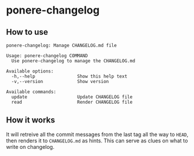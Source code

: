 # ponere-changelog

## How to use
```
ponere-changelog: Manage CHANGELOG.md file

Usage: ponere-changelog COMMAND
  Use ponere-changelog to manage the CHANGELOG.md

Available options:
  -h,--help                Show this help text
  -v,--version             Show version

Available commands:
  update                   Update CHANGELOG file
  read                     Render CHANGELOG file
```

## How it works

It will retreive all the commit messages from the last tag all the way to `HEAD`,
then renders it to `CHANGELOG.md` as hints. This can serve as clues on what to
write on changelog.
